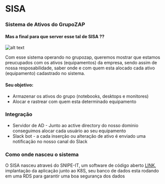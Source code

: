 # SISA
### Sistema de Ativos do GrupoZAP

#### Mas a final para que server esse tal de SISA ??

![alt text][logo]

[logo]: https://media.giphy.com/media/3oEjHAUOqG3lSS0f1C/giphy.gif

Com esse sistema operando no grupozap, queremos mostrar que estamos preucupados com os ativos (equipamentos) da empresa,
sendo assim de nossa resposabilidade, saber onde e com quem esta alocado cada ativo (equipamento) cadastrado no sistema.

#### Seu objetivo:

* Armazenar os ativos do grupo (notebooks, desktops e monitores)
* Alocar e rastrear com quem esta determinado equipamento

### Integração

* Servidor de AD - Junto ao active directory do nosso dominio conseguimos alocar cada usuário ao seu equipamento
* Slack bot - a cada inserção ou alteração de ativo é enviado uma notificação no nosso canal do Slack

### Como onde nasceu o sistema

O SISA nasceu atraveś do SNIPE-IT, um software de código aberto [LINK](https://github.com/snipe/snipe-it),
implantação da aplicação junto ao K8S, seu banco de dados esta rodando em uma RDS para garantir uma boa segurança dos dados
